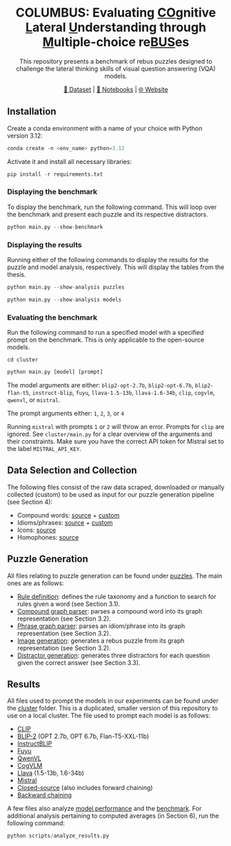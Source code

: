 <div align="center">
<h1>COLUMBUS: Evaluating <ins>CO</ins>gnitive <ins>L</ins>ateral <ins>U</ins>nderstanding through <ins>M</ins>ultiple-choice re<ins>BUS</ins>es</h1>

This repository presents a benchmark of rebus puzzles designed to challenge the lateral thinking skills of visual question answering (VQA) models. 

[📇 Dataset](https://huggingface.co/datasets/koen-47/COLUMBUS) | [📓 Notebooks](./notebooks) | [🌐 Website](https://columbus-vqa.github.io/)

<source media="(prefers-color-scheme: dark)" srcset="./visualizations/columbus_puzzle_examples_dark.png">
<source media="(prefers-color-scheme: light)" srcset="./visualizations/columbus_puzzle_examples_light.png">

[//]: # (![COLUMBUS puzzles examples_white]&#40;./visualizations/columbus_puzzle_examples_dark.png&#41;)

</div>

[//]: # (## Notebooks)

[//]: # ()
[//]: # (There are three [notebooks]&#40;./notebooks&#41; that provide a more streamlined experience interacting with COLUMBUS. Alternatively, for a more in-depth and hands-on experience, see the *Installation* section below.)

## Installation

Create a conda environment with a name of your choice with Python version 3.12:


```python
conda create -n <env_name> python=3.12
```

Activate it and install all necessary libraries:

```python
pip install -r requirements.txt
```

### Displaying the benchmark

To display the benchmark, run the following command. This will loop over the benchmark and present each puzzle and its respective distractors. 

```python
python main.py --show-benchmark
```

### Displaying the results

Running either of the following commands to display the results for the puzzle and model analysis, respectively. This will display the tables from the thesis.

```python
python main.py --show-analysis puzzles
```

```python
python main.py --show-analysis models
```

### Evaluating the benchmark

Run the following command to run a specified model with a specified prompt on the benchmark. This is only applicable to the open-source models.

```
cd cluster
```


```python
python main.py [model] [prompt]
```

The model arguments are either: `blip2-opt-2.7b`, `blip2-opt-6.7b`, `blip2-flan-t5`, `instruct-blip`, `fuyu`, `llava-1.5-13b`, `llava-1.6-34b`, `clip`, `cogvlm`, `qwenvl`, or `mistral`.

The prompt arguments either: `1`, `2`, `3`, or `4`

Running `mistral` with prompts `1` or `2` will throw an error. Prompts for `clip` are ignored. See `cluster/main.py` for a clear overview of the arguments and their constraints. Make sure you have the correct API token for Mistral set to the label `MISTRAL_API_KEY`.


## Data Selection and Collection

The following files consist of the raw data scraped, downloaded or manually collected (custom) to be used as input for our puzzle generation pipeline (see Section 4):
- Compound words: [source](https://era.library.ualberta.ca/items/dc3b9033-14d0-48d7-b6fa-6398a30e61e4) + [custom](./data/input/custom_compounds.csv) 
- Idioms/phrases: [source](./data/input/idioms_raw.json) + [custom](./data/input/custom_phrases.json)
- Icons: [source](./data/misc/icons_v2.json)
- Homophones: [source](./data/misc/homophones_v2.json)


##  Puzzle Generation

All files relating to puzzle generation can be found under [puzzles](./puzzles). The main ones are as follows:
- [Rule definition](./puzzles/patterns/Rule.py): defines the rule taxonomy and a function to search for rules given a word (see Section 3.1).
- [Compound graph parser](./puzzles/parsers/CompoundRebusGraphParser.py): parses a compound word into its graph representation (see Section 3.2).
- [Phrase graph parser](./puzzles/parsers/PhraseRebusGraphParser.py): parses an idiom/phrase into its graph representation (see Section 3.2). 
- [Image generation](./puzzles/RebusImageConverter.py): generates a rebus puzzle from its graph representation (see Section 3.2).
- [Distractor generation](./scripts/generate_distractors.py): generates three distractors for each question given the correct answer (see Section 3.3).

## Results

All files used to prompt the models in our experiments can be found under the [cluster](./cluster) folder. This is a duplicated, smaller version of this repository to use on a local cluster. The file used to prompt each model is as follows:

- [CLIP](cluster/models/CLIPExperiment.py)
- [BLIP-2](cluster/models/BLIP2Experiment.py) (OPT 2.7b, OPT 6.7b, Flan-T5-XXL-11b)
- [InstructBLIP](cluster/models/InstructBLIPExperiment.py)
- [Fuyu](cluster/models/FuyuExperiment.py)
- [QwenVL](cluster/models/QwenVLModel.py)
- [CogVLM](cluster/models/CogVLMModel.py)
- [Llava](cluster/models/LlavaExperiment.py) (1.5-13b, 1.6-34b)
- [Mistral](cluster/models/MistralExperiment.py)
- [Closed-source](cluster/models/close_sourced.ipynb) (also includes forward chaining)
- [Backward chaining](./scripts/run_belief_graphs.py)

A few files also analyze [model performance](./results/analysis/AnalysisReport.py) and the [benchmark](./results/benchmark/PuzzleAnalysisReport.py). For additional analysis pertaining to computed averages (in Section 6), run the following command:
```python
python scripts/analyze_results.py
```